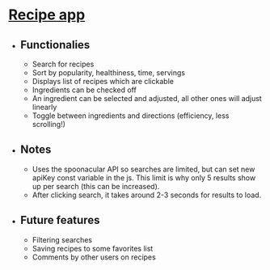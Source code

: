 # [**Recipe app**](https://unasimov.github.io/recipe-app)

* ## Functionalies
    * Search for recipes
    * Sort by popularity, healthiness, time, servings
    * Displays list of recipes which are clickable
    * Ingredients can be checked off
    * An ingredient can be selected and adjusted, all other ones will adjust linearly
    * Toggle between ingredients and directions (efficiency, less scrolling!)
* ## Notes
    * Uses the spoonacular API so searches are limited, but can set new apiKey const variable in the js. This limit is why only 5 results show up per search (this can be increased).
    * After clicking search, it takes around 2-3 seconds for results to load.

* ## Future features
    * Filtering searches
    * Saving recipes to some favorites list
    * Comments by other users on recipes
